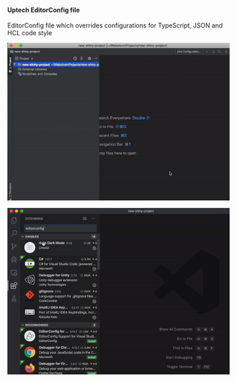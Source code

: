#### Uptech EditorConfig file

EditorConfig file which overrides configurations for TypeScript, JSON and HCL code style

![](webstormConfigTutorial.gif)

![](vscodeConfigTutorial.gif)
